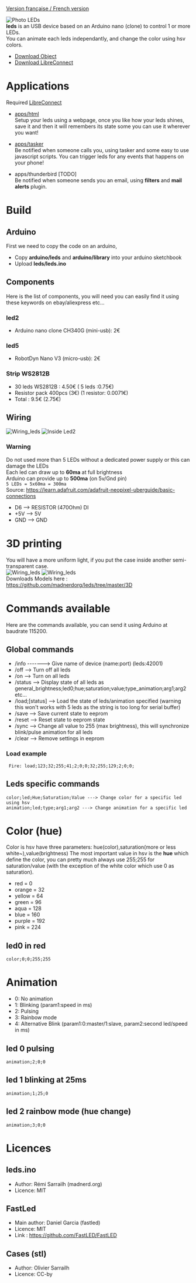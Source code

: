 [Version française / French version](https://github.com/madnerdorg/leds/blob/master/readme.fr.md)


![Photo LEDs](https://github.com/madnerdorg/leds/raw/master/doc/leds2.gif)   
**leds** is an USB device based on an Arduino nano (clone) to control 1 or more LEDs.   
You can animate each leds independantly, and change the color using hsv colors.

* [Download Object](https://github.com/madnerdorg/leds/archive/master.zip)
* [Download LibreConnect](https://github.com/madnerdorg/libreconnect/releases)

# Applications
Required [LibreConnect](https://github.com/madnerdorg/libreconnect/releases)

* [apps/html](https://github.com/madnerdorg/leds/tree/master/apps)  
Setup your leds using a webpage, once you like how your leds shines, save it and then it will remembers its state some
you can use it wherever you want!   

* [apps/tasker](https://github.com/madnerdorg/leds/tree/master/apps)    
Be notified when someone calls you, using tasker and some easy to use javascript scripts.
You can trigger leds for any events that happens on your phone!

* apps/thunderbird [TODO]    
Be notified when someone sends you an email, using **filters** and **mail alerts** plugin.

# Build

## Arduino
First we need to copy the code on an arduino, 
* Copy **arduino/leds** and **arduino/library** into your arduino sketchbook
* Upload **leds/leds.ino**

## Components
Here is the list of components, you will need you can easily find it using these keywords on ebay/aliexpress etc...
### led2
* Arduino nano clone CH340G (mini-usb): 2€
### led5
* RobotDyn Nano V3 (micro-usb): 2€
### Strip WS2812B
* 30 leds WS2812B : 4.50€ ( 5 leds :0.75€)
* Resistor pack 400pcs (3€) (1 resistor: 0.0071€)
* Total : 9.5€ (2.75€)

## Wiring
![Wiring_leds](https://github.com/madnerdorg/leds/raw/master/doc/leds_wiring.jpg)
![Inside Led2](https://github.com/madnerdorg/leds/raw/master/doc/leds2_inside.jpg)

### Warning
Do not used more than 5 LEDs without a dedicated power supply or this can damage the LEDs   
Each led can draw up to **60ma** at full brightness   
Arduino can provide up to **500ma** (on 5v/Gnd pin)   
```5 LEDs = 5x60ma = 300ma ```  
Source:
https://learn.adafruit.com/adafruit-neopixel-uberguide/basic-connections

* D6 --> RESISTOR (470Ohm) DI
* +5V --> 5V
* GND --> GND


# 3D printing
You will have a more uniform light, if you put the case inside another semi-transparent case.    
![Wiring_leds](https://github.com/madnerdorg/leds/raw/master/doc/leds2.jpg)
![Wiring_leds](https://github.com/madnerdorg/leds/raw/master/doc/leds5.jpg)    
Downloads Models here : https://github.com/madnerdorg/leds/tree/master/3D    


# Commands available
Here are the commands available, you can send it using Arduino at baudrate 115200.

## Global commands
* /info -------> Give name of device (name:port) (leds:42001)
* /off --> Turn off all leds
* /on --> Turn on all leds
* /status --> Display state of all leds as general_brightness;led0;hue;saturation;value;type_animation;arg1;arg2 etc...
* /load;[status] --> Load the state of leds/animation specified (warning this won't works with 5 leds as the string is too long for serial buffer)
* /save --> Save current state to eeprom
* /reset --> Reset state to eeprom state
* /sync --> Change all value to 255 (max brightness), this will synchronize blink/pulse animation for all leds
* /clear --> Remove settings in eeprom    

### Load example
```
 Fire: load;123;32;255;41;2;0;0;32;255;129;2;0;0;
```
## Leds specific commands
```
color;led;Hue;Saturation;Value ---> Change color for a specific led using hsv
animation;led;type;arg1;arg2 ---> Change animation for a specific led
```
# Color (hue)
Color is hsv have three parameters: hue(color),saturation(more or less white~),value(brightness)
The most important value in hsv is the **hue** which define the color, you can pretty much always use 255;255 for
saturation/value (with the exception of the white color which use 0 as saturation).
* red = 0
* orange = 32
* yellow = 64
* green = 96
* aqua = 128
* blue = 160
* purple = 192
* pink = 224       

## led0 in red 
```
color;0;0;255;255
```
# Animation
* 0: No animation
*  1: Blinking (param1:speed in ms)
*  2: Pulsing
*  3: Rainbow mode
*  4: Alternative Blink (param1:0:master/1:slave, param2:second led/speed in ms)

## led 0 pulsing
```
animation;2;0;0
```
## led 1 blinking at 25ms
```
animation;1;25;0
```
## led 2 rainbow mode (hue change)
```
animation;3;0;0
```
# 

# Licences

## leds.ino
* Author: Rémi Sarrailh (madnerd.org)   
* Licence: MIT

## FastLed
* Main author: Daniel Garcia (fastled)
* Licence: MIT
* Link : https://github.com/FastLED/FastLED

## Cases (stl)
* Author: Olivier Sarrailh
* Licence: CC-by
